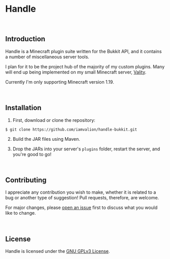 # Handle

<br>

## Introduction

Handle is a Minecraft plugin suite written for the Bukkit API, and it contains a number of miscellaneous server tools.

I plan for it to be the project hub of the majority of my custom plugins. Many will end up being implemented on my small Minecraft server, 
[Vality](https://playvality.com).

Currently I'm only supporting Minecraft version 1.19.

<br>

## Installation

1. First, download or clone the repository:

```
$ git clone https://github.com/iamvalion/handle-bukkit.git
```

2. Build the JAR files using Maven.

3. Drop the JARs into your server's `plugins` folder, restart the server, and you're good to go!

<br>

## Contributing

I appreciate any contribution you wish to make, whether it is related to a bug or another type of suggestion! Pull requests, therefore, are welcome.

For major changes, please [open an issue](https://github.com/iamvalion/handle-bukkit/issues/new) first to discuss what you would like to change.

<br>

## License

Handle is licensed under the [GNU GPLv3 License](https://choosealicense.com/licenses/gpl-3.0).
